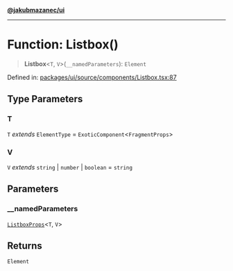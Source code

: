 [**@jakubmazanec/ui**](../README.md)

---

# Function: Listbox()

> **Listbox**\<`T`, `V`\>(`__namedParameters`): `Element`

Defined in:
[packages/ui/source/components/Listbox.tsx:87](https://github.com/jakubmazanec/tools/blob/d956cf350ae3e6bad1df754a19dfbabb088c1451/packages/ui/source/components/Listbox.tsx#L87)

## Type Parameters

### T

`T` _extends_ `ElementType` = `ExoticComponent`\<`FragmentProps`\>

### V

`V` _extends_ `string` \| `number` \| `boolean` = `string`

## Parameters

### \_\_namedParameters

[`ListboxProps`](../type-aliases/ListboxProps.md)\<`T`, `V`\>

## Returns

`Element`
